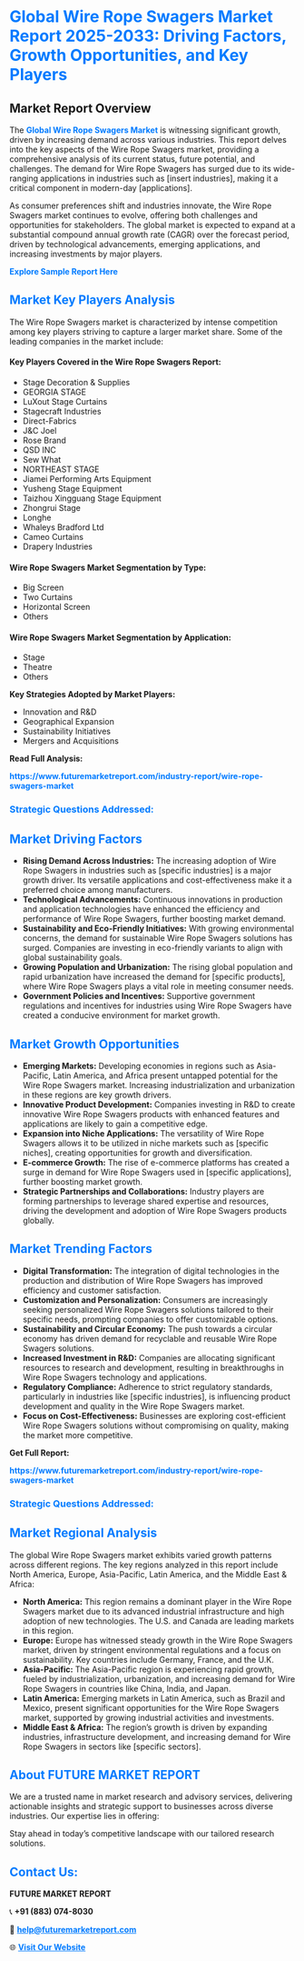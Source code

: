 <h1 style="color: #007BFF;">Global Wire Rope Swagers Market Report 2025-2033: Driving Factors, Growth Opportunities, and Key Players</h1>

<section id="overview">
<h2>Market Report Overview</h2>
<p>The <a href="https://www.futuremarketreport.com/industry-report/wire-rope-swagers-market" style="color: #007BFF; text-decoration: none;"><strong>Global Wire Rope Swagers Market</strong></a> is witnessing significant growth, driven by increasing demand across various industries. This report delves into the key aspects of the Wire Rope Swagers market, providing a comprehensive analysis of its current status, future potential, and challenges. The demand for Wire Rope Swagers has surged due to its wide-ranging applications in industries such as [insert industries], making it a critical component in modern-day [applications].</p>
<p>As consumer preferences shift and industries innovate, the Wire Rope Swagers market continues to evolve, offering both challenges and opportunities for stakeholders. The global market is expected to expand at a substantial compound annual growth rate (CAGR) over the forecast period, driven by technological advancements, emerging applications, and increasing investments by major players.</p>
</section>

<section id="overview">
<p><a href="https://www.futuremarketreport.com/request-sample/reportId=37368" style="color: #007BFF; text-decoration: none;"><strong>Explore Sample Report Here</strong></a></p>
</section>

<section id="key-players">
<h2 style="color: #007BFF;">Market Key Players Analysis</h2>
<p>The Wire Rope Swagers market is characterized by intense competition among key players striving to capture a larger market share. Some of the leading companies in the market include:</p>
<h4>Key Players Covered in the Wire Rope Swagers Report:</h4>
<ul><li>Stage Decoration &amp; Supplies</li><li>GEORGIA STAGE</li><li>LuXout Stage Curtains</li><li>Stagecraft Industries</li><li>Direct-Fabrics</li><li>J&amp;C Joel</li><li>Rose Brand</li><li>QSD INC</li><li>Sew What</li><li>NORTHEAST STAGE</li><li>Jiamei Performing Arts Equipment</li><li>Yusheng Stage Equipment</li><li>Taizhou Xingguang Stage Equipment</li><li>Zhongrui Stage</li><li>Longhe</li><li>Whaleys Bradford Ltd</li><li>Cameo Curtains</li><li>Drapery Industries</li></ul>
<h4>Wire Rope Swagers Market Segmentation by Type:</h4>
<ul><li>Big Screen</li><li>Two Curtains</li><li>Horizontal Screen</li><li>Others</li></ul>

<h4>Wire Rope Swagers Market Segmentation by Application:</h4>
<ul><li>Stage</li><li>Theatre</li><li>Others</li></ul>
<p><strong>Key Strategies Adopted by Market Players:</strong></p>
<ul>
<li>Innovation and R&D</li>
<li>Geographical Expansion</li>
<li>Sustainability Initiatives</li>
<li>Mergers and Acquisitions</li>
</ul>
</section>

<section>
<p><strong>Read Full Analysis: </strong></p><a href="https://www.futuremarketreport.com/industry-report/wire-rope-swagers-market" style="color: #007BFF; text-decoration: none;"><strong>https://www.futuremarketreport.com/industry-report/wire-rope-swagers-market</strong></a>
<h3 style="color: #007BFF;">Strategic Questions Addressed:</h3>
</section>

<section id="driving-factors">
<h2 style="color: #007BFF;">Market Driving Factors</h2>
<ul>
<li><strong>Rising Demand Across Industries:</strong> The increasing adoption of Wire Rope Swagers in industries such as [specific industries] is a major growth driver. Its versatile applications and cost-effectiveness make it a preferred choice among manufacturers.</li>
<li><strong>Technological Advancements:</strong> Continuous innovations in production and application technologies have enhanced the efficiency and performance of Wire Rope Swagers, further boosting market demand.</li>
<li><strong>Sustainability and Eco-Friendly Initiatives:</strong> With growing environmental concerns, the demand for sustainable Wire Rope Swagers solutions has surged. Companies are investing in eco-friendly variants to align with global sustainability goals.</li>
<li><strong>Growing Population and Urbanization:</strong> The rising global population and rapid urbanization have increased the demand for [specific products], where Wire Rope Swagers plays a vital role in meeting consumer needs.</li>
<li><strong>Government Policies and Incentives:</strong> Supportive government regulations and incentives for industries using Wire Rope Swagers have created a conducive environment for market growth.</li>
</ul>
</section>

<section id="growth-opportunities">
<h2 style="color: #007BFF;">Market Growth Opportunities</h2>
<ul>
<li><strong>Emerging Markets:</strong> Developing economies in regions such as Asia-Pacific, Latin America, and Africa present untapped potential for the Wire Rope Swagers market. Increasing industrialization and urbanization in these regions are key growth drivers.</li>
<li><strong>Innovative Product Development:</strong> Companies investing in R&D to create innovative Wire Rope Swagers products with enhanced features and applications are likely to gain a competitive edge.</li>
<li><strong>Expansion into Niche Applications:</strong> The versatility of Wire Rope Swagers allows it to be utilized in niche markets such as [specific niches], creating opportunities for growth and diversification.</li>
<li><strong>E-commerce Growth:</strong> The rise of e-commerce platforms has created a surge in demand for Wire Rope Swagers used in [specific applications], further boosting market growth.</li>
<li><strong>Strategic Partnerships and Collaborations:</strong> Industry players are forming partnerships to leverage shared expertise and resources, driving the development and adoption of Wire Rope Swagers products globally.</li>
</ul>
</section>

<section id="trending-factors">
<h2 style="color: #007BFF;">Market Trending Factors</h2>
<ul>
<li><strong>Digital Transformation:</strong> The integration of digital technologies in the production and distribution of Wire Rope Swagers has improved efficiency and customer satisfaction.</li>
<li><strong>Customization and Personalization:</strong> Consumers are increasingly seeking personalized Wire Rope Swagers solutions tailored to their specific needs, prompting companies to offer customizable options.</li>
<li><strong>Sustainability and Circular Economy:</strong> The push towards a circular economy has driven demand for recyclable and reusable Wire Rope Swagers solutions.</li>
<li><strong>Increased Investment in R&D:</strong> Companies are allocating significant resources to research and development, resulting in breakthroughs in Wire Rope Swagers technology and applications.</li>
<li><strong>Regulatory Compliance:</strong> Adherence to strict regulatory standards, particularly in industries like [specific industries], is influencing product development and quality in the Wire Rope Swagers market.</li>
<li><strong>Focus on Cost-Effectiveness:</strong> Businesses are exploring cost-efficient Wire Rope Swagers solutions without compromising on quality, making the market more competitive.</li>
</ul>
</section>

<section>
<p><strong>Get Full Report: </strong></p><a href="https://www.futuremarketreport.com/industry-report/wire-rope-swagers-market" style="color: #007BFF; text-decoration: none;"><strong>https://www.futuremarketreport.com/industry-report/wire-rope-swagers-market</strong></a>
<h3 style="color: #007BFF;">Strategic Questions Addressed:</h3>
</section>


<section id="regional-analysis">
<h2 style="color: #007BFF;">Market Regional Analysis</h2>
<p>The global Wire Rope Swagers market exhibits varied growth patterns across different regions. The key regions analyzed in this report include North America, Europe, Asia-Pacific, Latin America, and the Middle East & Africa:</p>
<ul>
<li><strong>North America:</strong> This region remains a dominant player in the Wire Rope Swagers market due to its advanced industrial infrastructure and high adoption of new technologies. The U.S. and Canada are leading markets in this region.</li>
<li><strong>Europe:</strong> Europe has witnessed steady growth in the Wire Rope Swagers market, driven by stringent environmental regulations and a focus on sustainability. Key countries include Germany, France, and the U.K.</li>
<li><strong>Asia-Pacific:</strong> The Asia-Pacific region is experiencing rapid growth, fueled by industrialization, urbanization, and increasing demand for Wire Rope Swagers in countries like China, India, and Japan.</li>
<li><strong>Latin America:</strong> Emerging markets in Latin America, such as Brazil and Mexico, present significant opportunities for the Wire Rope Swagers market, supported by growing industrial activities and investments.</li>
<li><strong>Middle East & Africa:</strong> The region’s growth is driven by expanding industries, infrastructure development, and increasing demand for Wire Rope Swagers in sectors like [specific sectors].</li>
</ul>
</section>

<footer>
<h2 style="color: #007BFF;">About FUTURE MARKET REPORT</h2>
<p>We are a trusted name in market research and advisory services, delivering actionable insights and strategic support to businesses across diverse industries. Our expertise lies in offering:</p>

<p>Stay ahead in today’s competitive landscape with our tailored research solutions.</p>

<h2 style="color: #007BFF;">Contact Us:</h2>
<p><strong>FUTURE MARKET REPORT</strong></p>
<p>📞 <strong>+91 (883) 074-8030</strong></p>
<p>📧 <strong><a href="mailto:help@futuremarketreport.com" style="color: #007BFF;">help@futuremarketreport.com</a></strong></p>
<p>🌐 <strong><a href="https://www.futuremarketreport.com/" style="color: #007BFF;">Visit Our Website</a></strong></p>
</footer>